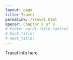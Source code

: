 ```yaml
---
layout: page
title: Travel
permalink: /travel.html
opener: Chapter 6 of 9
# Footer cards title control
# back_title:
# next_title: 
---
```



Travel info here